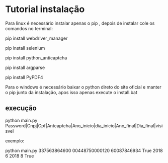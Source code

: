 # Tutorial instalação 

 
 

Para linux é necessário instalar apenas o pip , depois de instalar cole os comandos no terminal: 

 
 

pip install webdriver_manager 

pip install selenium 

pip install python_anticaptcha 

pip install argparse 

pip install PyPDF4

 
 

Para o windows é necessário baixar o python direto do site oficial e manter o pip junto da instalação, apos isso apenas execute o install.bat 

 
 

## execução 

 
 

python main.py Password|Cnpj|Cpf|Antcaptcha|Ano_inicio|dia_inicio|Ano_final|Dia_final|visisvel


 

exemplo: 

 
 

python main.py 337563864600 00448750000120 60087846934 True 2018 6 2018 8 True
